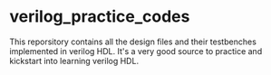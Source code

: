 # verilog_practice_codes
This reporsitory contains all the design files and their testbenches implemented in verilog HDL. It's a very good source to practice and kickstart into learning verilog HDL.
